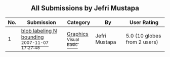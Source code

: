 ﻿<div align="center">

## All Submissions by Jefri Mustapa

</div>

No.  | Submission | Category | By   | User Rating
---- | ---------- | -------- | ---- | -----------
1 | [blob labeling N bounding<br /><sup>2007-11-07 17:27:48</sup>](https://github.com/Planet-Source-Code/jefri-mustapa-blob-labeling-n-bounding__1-69470) | [Graphics<br /><sup>Visual Basic</sup>](../ByCategory/graphics__1-46.md) | Jefri Mustapa | 5.0 (10 globes from 2 users)
